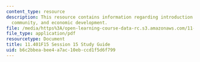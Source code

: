 ```yaml
---
content_type: resource
description: This resource contains information regarding introduction to housing,
  community, and economic development.
file: /media/https%3A/open-learning-course-data-rc.s3.amazonaws.com/11-401-introduction-to-housing-community-and-economic-development-fall-2015/b6c2bbeabee4a7ac10ebccd1f5d6f799_MIT11_401F15_Session15.pdf
file_type: application/pdf
resourcetype: Document
title: 11.401F15 Session 15 Study Guide
uid: b6c2bbea-bee4-a7ac-10eb-ccd1f5d6f799
---
```

